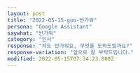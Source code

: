 ```yaml
---  
layout: post
title: "2022-05-15-goo-반가워"  
persona: "Google Assistant"  
saywhat: "반가워"  
category: "인사"  
response: "저도 반가워요, 무엇을 도와드릴까요?"  
response-variation: "앞으로 잘 부탁드립니다."  
modified: 2022-05-15T07:34:23.000Z  
---
```


